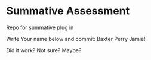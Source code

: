 # Summative Assessment
 Repo for summative plug in

Write Your name below and commit:
Baxter Perry
Jamie!

Did it work?
Not sure?
Maybe?
